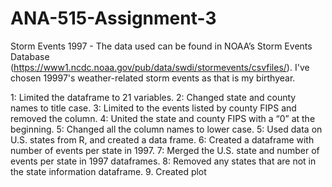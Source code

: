 # ANA-515-Assignment-3
Storm Events 1997 -
The data used can be found in NOAA’s Storm Events Database (https://www1.ncdc.noaa.gov/pub/data/swdi/stormevents/csvfiles/).
I've chosen 19997's weather-related storm events as that is my birthyear.

1: Limited the dataframe to 21 variables. 
2: Changed state and county names to title case. 
3: Limited to the events listed by county FIPS and removed the column.
4: United the state and county FIPS with a “0” at the beginning. 
5: Changed all the column names to lower case. 
5: Used data on U.S. states from R, and created a data frame. 
6: Created a dataframe with number of events per state in 1997. 
7: Merged the U.S. state and number of events per state in 1997 dataframes.
8: Removed any states that are not in the state information dataframe. 
9. Created plot
